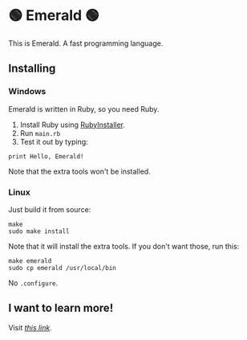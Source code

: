 # 🟢 Emerald 🟢

This is Emerald. A fast programming language.

## Installing

### Windows

Emerald is written in Ruby, so you need Ruby.

1.  Install Ruby using [RubyInstaller](//rubyinstaller.org).
2.  Run `main.rb`
3.  Test it out by typing:

<!-- -->

    print Hello, Emerald!

Note that the extra tools won't be installed.

### Linux

Just build it from source:

    make
    sudo make install

Note that it will install the extra tools. If you don't want those, run
this:

    make emerald
    sudo cp emerald /usr/local/bin

No `.configure`.

## I want to learn more!

Visit <a href="https://allcode.brahmasharma.repl.co/root/emerald/blob/master/Docs.md">*this link*</a>.
